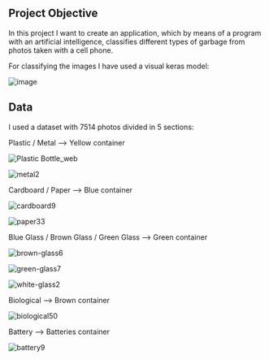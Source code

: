 ## Project Objective

In this project I want to create an application, which by means of a program with an artificial intelligence, classifies different types of garbage from photos taken with a cell phone.

For classifying the images I have used a visual keras model:

![image](https://github.com/albertper000/Waste-Classifier/assets/159907564/0523122e-1be7-43d6-8756-a069e3d02ccf)

## Data

I used a dataset with 7514 photos divided in 5 sections:

Plastic / Metal --> Yellow container

![Plastic Bottle_web](https://github.com/albertper000/Waste-Classifier/assets/159907564/22b8b068-f8cb-486f-9f33-0429531c66ab)

![metal2](https://github.com/albertper000/Waste-Classifier/assets/159907564/43555f40-4c40-4829-8817-ef8522a7972a)

Cardboard / Paper --> Blue container

![cardboard9](https://github.com/albertper000/Waste-Classifier/assets/159907564/0aba3603-ceb9-4ae8-aef2-d1fcd32c1ea8)

![paper33](https://github.com/albertper000/Waste-Classifier/assets/159907564/692c6a4b-c5ca-4a5a-8a56-c899f3fc6ab1)

Blue Glass / Brown Glass / Green Glass --> Green container

![brown-glass6](https://github.com/albertper000/Waste-Classifier/assets/159907564/b1a6787c-bda2-4d3f-95e2-ab4227d978cd)

![green-glass7](https://github.com/albertper000/Waste-Classifier/assets/159907564/fdb6d5f4-a5af-4664-9237-538c2fa98673)

![white-glass2](https://github.com/albertper000/Waste-Classifier/assets/159907564/052d0836-37fa-4c1a-aeff-2d645d982107)

Biological --> Brown container

![biological50](https://github.com/albertper000/Waste-Classifier/assets/159907564/5f625918-6f59-4e5f-958c-0234cdefbcba)

Battery --> Batteries container

![battery9](https://github.com/albertper000/Waste-Classifier/assets/159907564/eb351f23-cece-4fd9-a6af-851245e1e597)

